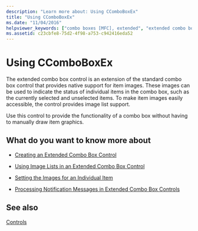 ```yaml
---
description: "Learn more about: Using CComboBoxEx"
title: "Using CComboBoxEx"
ms.date: "11/04/2016"
helpviewer_keywords: ["combo boxes [MFC], extended", "extended combo boxes [MFC], about extended combo boxes", "combo boxes [MFC], CComboBoxEx class", "CComboBox class [MFC], extended"]
ms.assetid: c23cbfe8-75d2-4f98-a753-c942416eda52
---
```

# Using CComboBoxEx

The extended combo box control is an extension of the standard combo box control that provides native support for item images. These images can be used to indicate the status of individual items in the combo box, such as the currently selected and unselected items. To make item images easily accessible, the control provides image list support.

Use this control to provide the functionality of a combo box without having to manually draw item graphics.

## What do you want to know more about

- [Creating an Extended Combo Box Control](../mfc/creating-an-extended-combo-box-control.md)

- [Using Image Lists in an Extended Combo Box Control](../mfc/using-image-lists-in-an-extended-combo-box-control.md)

- [Setting the Images for an Individual Item](../mfc/setting-the-images-for-an-individual-item.md)

- [Processing Notification Messages in Extended Combo Box Controls](../mfc/processing-notification-messages-in-extended-combo-box-controls.md)

## See also

[Controls](../mfc/controls-mfc.md)
